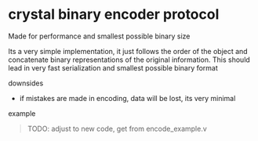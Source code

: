 # crystal binary encoder protocol

Made for performance and smallest possible binary size

Its a very simple implementation, it just follows the order of the object and concatenate binary representations of the original information. This should lead in very fast serialization and smallest possible binary format

downsides

- if mistakes are made in encoding, data will be lost, its very minimal


example

> TODO: adjust to new code, get from encode_example.v

```
```